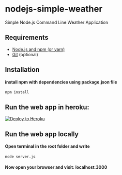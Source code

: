 # nodejs-simple-weather

Simple Node.js Command Line Weather Application

## Requirements

- [Node.js and npm (or yarn)](https://nodejs.org/en/download/)
- [Git](https://git-scm.com/downloads) (optional)

## Installation

#### install npm with dependencies using package.json file

```
npm install
```

## Run the web app in heroku:

[![Deploy to Heroku](https://deploy-button.herokuapp.com/deploy.png)](https://deploy-button.herokuapp.com/deploy/pablojvidal/nodejs-simple-weather)

## Run the web app locally

#### Open terminal in the root folder and write

```
node server.js

```

#### Now open your browser and visit: localhost:3000
